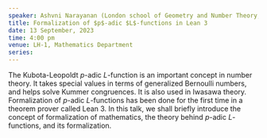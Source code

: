 ```yaml
---
speaker: Ashvni Narayanan (London school of Geometry and Number Theory; Sydney University)
title: Formalization of $p$-adic $L$-functions in Lean 3
date: 13 September, 2023
time: 4:00 pm
venue: LH-1, Mathematics Department
series: 
---
```


The Kubota-Leopoldt $p$-adic $L$-function is an important concept in number theory. It takes special values in terms of generalized Bernoulli numbers, and helps solve Kummer congruences. It is also used in Iwasawa theory. Formalization of $p$-adic $L$-functions has been done for the first time in a theorem prover called Lean 3. In this talk, we shall briefly introduce the concept of formalization of mathematics, the theory behind $p$-adic $L$-functions, and its formalization.